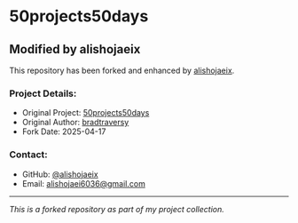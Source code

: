 # 50projects50days

## Modified by alishojaeix

This repository has been forked and enhanced by [alishojaeix](https://github.com/alishojaeix).

### Project Details:
- Original Project: [50projects50days](https://github.com/bradtraversy/50projects50days)
- Original Author: [bradtraversy](https://github.com/bradtraversy)
- Fork Date: 2025-04-17

### Contact:
- GitHub: [@alishojaeix](https://github.com/alishojaeix)
- Email: alishojaei6036@gmail.com

---
*This is a forked repository as part of my project collection.*
